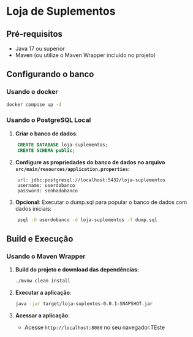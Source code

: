 # Loja de Suplementos

## Pré-requisitos
- Java 17 ou superior
- Maven (ou utilize o Maven Wrapper incluído no projeto)

## Configurando o banco

### Usando o docker
   ```bash
   docker compose up -d 
   ```

### Usando o PostgreSQL Local
1. **Criar o banco de dados**:
```sql
    CREATE DATABASE loja-suplementos;
    CREATE SCHEMA public;
```

2. **Configure as propriedades do banco de dados no arquivo `src/main/resources/application.properties`:**
```properties
    url: jdbc:postgresql://localhost:5432/loja-suplementos
    username: userdobanco
    password: senhadobanco
```

3. **Opcional**: Executar o dump.sql para popular o banco de dados com dados iniciais:
```bash
    psql -U userdobanco -d loja-suplementos -f dump.sql
```

## Build e Execução

### Usando o Maven Wrapper
1. **Build do projeto e download das dependências**:
   ```bash
   ./mvnw clean install
    ```

2. **Executar a aplicação**:
    ```bash
    java -jar target/loja-suplentes-0.0.1-SNAPSHOT.jar
    ```

3. **Acessar a aplicação**:
   - Acesse `http://localhost:8080` no seu navegador.TEste

